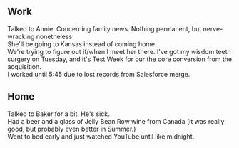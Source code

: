 ## Work
Talked to Annie. Concerning family news. Nothing permanent, but nerve-wracking nonetheless.  
She'll be going to Kansas instead of coming home.  
We're trying to figure out if/when I meet her there. I've got my wisdom teeth surgery on Tuesday, and it's Test Week 
for our the core conversion from the acquisition.  
I worked until 5:45 due to lost records from Salesforce merge.  

## Home
Talked to Baker for a bit. He's sick.  
Had a beer and a glass of Jelly Bean Row wine from Canada (it was really good, but probably even better in Summer.)  
Went to bed early and just watched YouTube until like midnight.  
